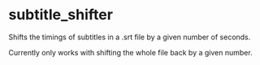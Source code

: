# subtitle_shifter

Shifts the timings of subtitles in a .srt file by a given number of seconds.

Currently only works with shifting the whole file back by a given number.
